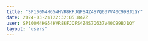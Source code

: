 ```yaml
---
title: "SP100M4HG54HVR8KFJQFS4Z4S7Q637V40C99BJ1QY"
date: 2024-03-24T22:32:05.842Z
user: SP100M4HG54HVR8KFJQFS4Z4S7Q637V40C99BJ1QY
layout: "users"
---
```

    